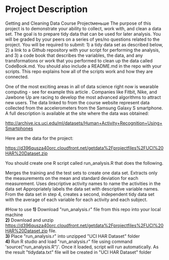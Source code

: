 # Project Description
Getting and Cleaning Data Course Projectменьше 
The purpose of this project is to demonstrate your ability to collect, work with, and clean a data set. The goal is to prepare tidy data that can be used for later analysis. You will be graded by your peers on a series of yes/no questions related to the project. You will be required to submit: 1) a tidy data set as described below, 2) a link to a Github repository with your script for performing the analysis, and 3) a code book that describes the variables, the data, and any transformations or work that you performed to clean up the data called CodeBook.md. You should also include a README.md in the repo with your scripts. This repo explains how all of the scripts work and how they are connected.

One of the most exciting areas in all of data science right now is wearable computing - see for example this article . Companies like Fitbit, Nike, and Jawbone Up are racing to develop the most advanced algorithms to attract new users. The data linked to from the course website represent data collected from the accelerometers from the Samsung Galaxy S smartphone. A full description is available at the site where the data was obtained:

http://archive.ics.uci.edu/ml/datasets/Human+Activity+Recognition+Using+Smartphones

Here are the data for the project:

https://d396qusza40orc.cloudfront.net/getdata%2Fprojectfiles%2FUCI%20HAR%20Dataset.zip

You should create one R script called run_analysis.R that does the following.

Merges the training and the test sets to create one data set.
Extracts only the measurements on the mean and standard deviation for each measurement.
Uses descriptive activity names to name the activities in the data set
Appropriately labels the data set with descriptive variable names.
From the data set in step 4, creates a second, independent tidy data set with the average of each variable for each activity and each subject.

#How to use
<b>1)</b> Download "run_analysis.r" file from this repo into your local machine</br>
<b>2)</b> Download and unzip https://d396qusza40orc.cloudfront.net/getdata%2Fprojectfiles%2FUCI%20HAR%20Dataset.zip file.</br>
<b>3)</b> Place "run_analysis.r" into unzipped "UCI HAR Dataset" folder</br>
<b>4)</b> Run R studio and load "run_analysis.r" file using command 'source("run_analysis.R")'. Once it loaded, script will run automatically. As the result "tidydata.txt" file will be created in "UCI HAR Dataset" folder
